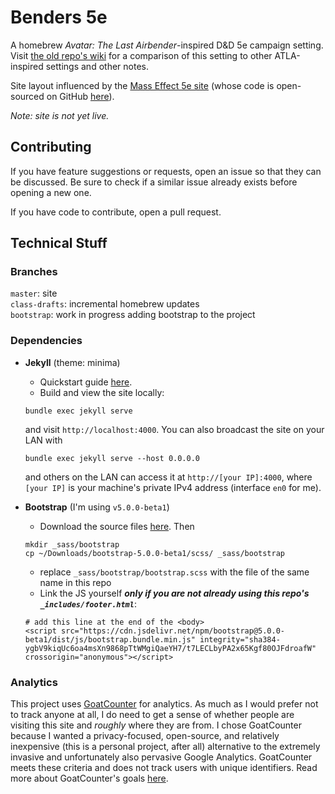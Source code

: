 # Benders 5e

A homebrew _Avatar: The Last Airbender_-inspired D&D 5e campaign setting. Visit [the old repo's wiki](https://github.com/nglaeser/benders/wiki) for a comparison of this setting to other ATLA-inspired settings and other notes.

Site layout influenced by the [Mass Effect 5e site](http://n7.world) (whose code is open-sourced on GitHub [here](https://github.com/queryluke/masseffect-5e)).

*Note: site is not yet live.*

## Contributing

If you have feature suggestions or requests, open an issue so that they can be discussed. Be sure to check if a similar issue already exists before opening a new one. 

If you have code to contribute, open a pull request.

## Technical Stuff

### Branches
`master`: site  
`class-drafts`: incremental homebrew updates  
`bootstrap`: work in progress adding bootstrap to the project

### Dependencies
- **Jekyll** (theme: minima)
    - Quickstart guide [here](https://jekyllrb.com/docs/).  
    - Build and view the site locally:
    ```
    bundle exec jekyll serve
    ```
    and visit `http://localhost:4000`. You can also broadcast the site on your LAN with
    ```
    bundle exec jekyll serve --host 0.0.0.0
    ```
    and others on the LAN can access it at `http://[your IP]:4000`, where `[your IP]` is your machine's private IPv4 address (interface `en0` for me).

- **Bootstrap** (I'm using `v5.0.0-beta1`)
    - Download the source files [here](https://getbootstrap.com/docs/5.0/getting-started/download/). Then
    ```
    mkdir _sass/bootstrap
    cp ~/Downloads/bootstrap-5.0.0-beta1/scss/ _sass/bootstrap
    ```
    - replace `_sass/bootstrap/bootstrap.scss` with the file of the same name in this repo
    - Link the JS yourself ***only if you are not already using this repo's `_includes/footer.html`***:
    ```
    # add this line at the end of the <body>
    <script src="https://cdn.jsdelivr.net/npm/bootstrap@5.0.0-beta1/dist/js/bootstrap.bundle.min.js" integrity="sha384-ygbV9kiqUc6oa4msXn9868pTtWMgiQaeYH7/t7LECLbyPA2x65Kgf80OJFdroafW" crossorigin="anonymous"></script>
    ```

### Analytics

This project uses [GoatCounter](https://www.goatcounter.com/) for analytics. As much as I would prefer not to track anyone at all, I do need to get a sense of whether people are visiting this site and *roughly* where they are from. I chose GoatCounter because I wanted a privacy-focused, open-source, and relatively inexpensive (this is a personal project, after all) alternative to the extremely invasive and unfortunately also pervasive Google Analytics. GoatCounter meets these criteria and does not track users with unique identifiers. Read more about GoatCounter's goals [here](https://www.goatcounter.com/why#what-are-goatcounters-goals).
